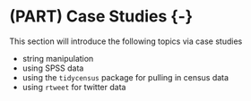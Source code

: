 # (PART) Case Studies {-}


This section will introduce the following topics via case studies

- string manipulation
- using SPSS data
- using the `tidycensus` package for pulling in census data
- using `rtweet` for twitter data
